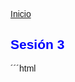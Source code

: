 <!-- No borrar o modificar -->
[Inicio](./index.md)

## Sesión 3 


<!-- Su documentación aquí -->

´´´html

<!DOCTYPE html>
<html>

<head>
    <title>Etiquetas Multimedia HTML5</title>
    <style>
        body {
            font-family: Arial, sans-serif;
        }

        header {
            background-color: #7e0b6b;
            color: white;
            padding: 20px;
            text-align: center;
        }

        section {
            border: 1px solid #ddd;
            padding: 20px;
            margin-bottom: 20px;
        }

        h2 {
            color: blue;
        }

        footer {
            background-color: #333;
            color: white;
            padding: 20px;
            text-align: center;
        }
    </style>
</head>

<body>

    <header>
        <h1>Etiquetas Multimedia HTML5</h1>
        <h3>La forma más fácil de agregar multimedia a tus sitios web</h3>
    </header>

    <section>
        <h2>Neruto</h2>
        <p>Se logra al hacer uso del "Chakra del Sabio de los Seis Caminos".
        Es un "Modo Sabio Superior" donde se equilibra las energías: física y espiritual (chakra) natural y energía de los Seis Caminos.
        Mejora todos los atributos y le permite usar las cinco naturalezas de chakra, un estado mental sobrenatural, 
        levitar, usar las Gudoudamas, entre otros. <a href="https://aminoapps.com/c/boruto-naruto-fans/page/blog/que-es-el-modo-sabio-de-los-seis-caminos/PN6E_avumuNJN4olEnk6La62XNx8wx07pV#:~:text=Se%20logra%20al%20hacer%20uso%20del%20%22Chakra%20del,mental%20sobrenatural%2C%20levitar%2C%20usar%20las%20Gudoudamas%2C%20entre%20otros." target="_blank">Mas informacion</a></p>

     <img src="naruto.jpg" alt=" naruto" width="200">

    </section>

    <section>
        <h2>video de prueba</h2>
        <p>Video relajante para meditar</p>
        <video src="Video 1.mp4" controls width="300"></video>

    </section>

    <section>
        <h2>Audio1 </h2>
        <p>La respiración es uno de los actos más importantes que hacemos 
        y también uno de los pocos procesos corporales que puede realizarse 
        de forma voluntaria o involuntaria.</p>
        <audio src="Audio 1.mp3" controls></audio>

    </section>

    <section>
        <h2>iFrames </h2>
        <p>La etiqueta iframe se utiliza para agregar una ventana de otra página web a una página web. 
        El atributo src especifica la URL de la página web que se desea insertar, 
        y el atributo width y height especifican el ancho y el alto de la ventana.</p>
        <iframe width="560" height="315" src="https://www.youtube.com/embed/v64KOxKVLVg" frameborder="0"
            allow="accelerometer; autoplay; encrypted-media; gyroscope; picture-in-picture" allowfullscreen></iframe>
            <iframe width="530" height="300" src="https://naruto.fandom.com/es/wiki/Naruto_Wiki" frameborder="0"></iframe>
    </section>

    <footer>
        Nombre Completo
        <br>
        <br>
        CESDE
        <br>
        <br>
        &copy;2023
    </footer>

</body>

</html>
´´´







